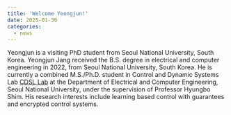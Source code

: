 ```yaml
---
title: 'Welcome Yeongjun!'
date: 2025-01-30
categories:
  - news
---
```


Yeongjun is a visiting PhD student from Seoul National University, South Korea. Yeongjun Jang received the B.S. degree in electrical and computer engineering in 2022, from Seoul National University, South Korea. He is currently a combined M.S./Ph.D. student in Control and Dynamic Systems Lab <a href="https://post.cdsl.kr/people">CDSL Lab</a> at the Department of Electrical and Computer Engineering, Seoul National University, under the supervision of Professor Hyungbo Shim. His research interests include learning based control with guarantees and encrypted control systems.
